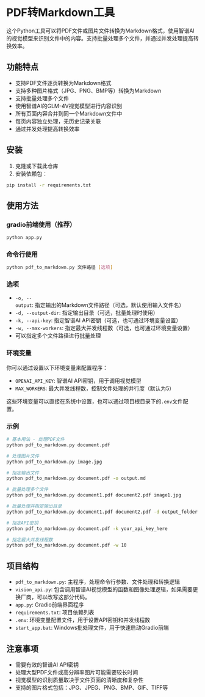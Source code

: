 # PDF转Markdown工具

这个Python工具可以将PDF文件或图片文件转换为Markdown格式，使用智谱AI的视觉模型来识别文件中的内容。支持批量处理多个文件，并通过并发处理提高转换效率。

## 功能特点

- 支持PDF文件逐页转换为Markdown格式
- 支持多种图片格式（JPG、PNG、BMP等）转换为Markdown
- 支持批量处理多个文件
- 使用智谱AI的GLM-4V视觉模型进行内容识别
- 所有页面内容合并到同一个Markdown文件中
- 每页内容独立处理，无历史记录关联
- 通过并发处理提高转换效率

## 安装

1. 克隆或下载此仓库
2. 安装依赖包：

```bash
pip install -r requirements.txt
```

## 使用方法

### gradio前端使用（推荐）

```bash
python app.py
```

### 命令行使用

```bash
python pdf_to_markdown.py 文件路径 [选项]
```

### 选项

- `-o, --output`: 指定输出的Markdown文件路径（可选，默认使用输入文件名）
- `-d, --output-dir`: 指定输出目录（可选，批量处理时使用）
- `-k, --api-key`: 指定智谱AI API密钥（可选，也可通过环境变量设置）
- `-w, --max-workers`: 指定最大并发线程数（可选，也可通过环境变量设置）
- 可以指定多个文件路径进行批量处理

### 环境变量

你可以通过设置以下环境变量来配置程序：

- `OPENAI_API_KEY`: 智谱AI API密钥，用于调用视觉模型
- `MAX_WORKERS`: 最大并发线程数，控制文件处理的并行度（默认为5）

这些环境变量可以直接在系统中设置，也可以通过项目根目录下的`.env`文件配置。

### 示例

```bash
# 基本用法 - 处理PDF文件
python pdf_to_markdown.py document.pdf

# 处理图片文件
python pdf_to_markdown.py image.jpg

# 指定输出文件
python pdf_to_markdown.py document.pdf -o output.md

# 批量处理多个文件
python pdf_to_markdown.py document1.pdf document2.pdf image1.jpg

# 批量处理并指定输出目录
python pdf_to_markdown.py document1.pdf document2.pdf -d output_folder

# 指定API密钥
python pdf_to_markdown.py document.pdf -k your_api_key_here

# 指定最大并发线程数
python pdf_to_markdown.py document.pdf -w 10
```

## 项目结构

- `pdf_to_markdown.py`: 主程序，处理命令行参数、文件处理和转换逻辑
- `vision_api.py`: 包含调用智谱AI视觉模型的函数和图像处理逻辑，如果需要更换厂商，可以改写这部分代码。
- `app.py`: Gradio前端界面程序
- `requirements.txt`: 项目依赖列表
- `.env`: 环境变量配置文件，用于设置API密钥和并发线程数
- `start_app.bat`: Windows批处理文件，用于快速启动Gradio前端

## 注意事项

- 需要有效的智谱AI API密钥
- 处理大型PDF文件或高分辨率图片可能需要较长时间
- 视觉模型的识别质量取决于文件页面的清晰度和复杂性
- 支持的图片格式包括：JPG、JPEG、PNG、BMP、GIF、TIFF等